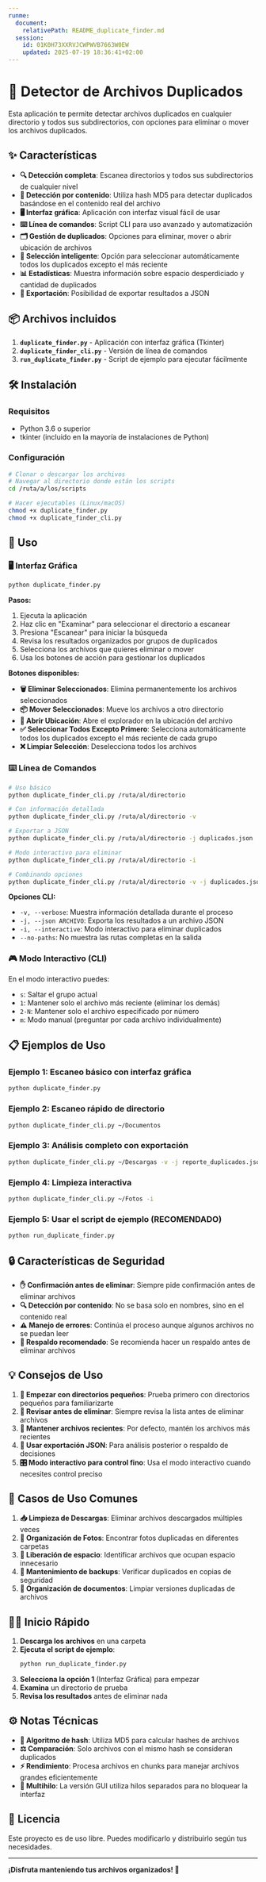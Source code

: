 ```yaml
---
runme:
  document:
    relativePath: README_duplicate_finder.md
  session:
    id: 01K0H73XXRVJCWPWVB7663W0EW
    updated: 2025-07-19 18:36:41+02:00
---
```


# 📁 Detector de Archivos Duplicados

Esta aplicación te permite detectar archivos duplicados en cualquier directorio y todos sus subdirectorios, con opciones para eliminar o mover los archivos duplicados.

## ✨ Características

- **🔍 Detección completa**: Escanea directorios y todos sus subdirectorios de cualquier nivel
- **🔐 Detección por contenido**: Utiliza hash MD5 para detectar duplicados basándose en el contenido real del archivo
- **🖥️ Interfaz gráfica**: Aplicación con interfaz visual fácil de usar
- **⌨️ Línea de comandos**: Script CLI para uso avanzado y automatización
- **🗂️ Gestión de duplicados**: Opciones para eliminar, mover o abrir ubicación de archivos
- **🎯 Selección inteligente**: Opción para seleccionar automáticamente todos los duplicados excepto el más reciente
- **📊 Estadísticas**: Muestra información sobre espacio desperdiciado y cantidad de duplicados
- **📄 Exportación**: Posibilidad de exportar resultados a JSON

## 📦 Archivos incluidos

1. **`duplicate_finder.py`** - Aplicación con interfaz gráfica (Tkinter)
2. **`duplicate_finder_cli.py`** - Versión de línea de comandos
3. **`run_duplicate_finder.py`** - Script de ejemplo para ejecutar fácilmente

## 🛠️ Instalación

### Requisitos
- Python 3.6 o superior
- tkinter (incluido en la mayoría de instalaciones de Python)

### Configuración
```bash
# Clonar o descargar los archivos
# Navegar al directorio donde están los scripts
cd /ruta/a/los/scripts

# Hacer ejecutables (Linux/macOS)
chmod +x duplicate_finder.py
chmod +x duplicate_finder_cli.py
```

## 🚀 Uso

### 🖥️ Interfaz Gráfica

```bash
python duplicate_finder.py
```

**Pasos:**
1. Ejecuta la aplicación
2. Haz clic en "Examinar" para seleccionar el directorio a escanear
3. Presiona "Escanear" para iniciar la búsqueda
4. Revisa los resultados organizados por grupos de duplicados
5. Selecciona los archivos que quieres eliminar o mover
6. Usa los botones de acción para gestionar los duplicados

**Botones disponibles:**
- **🗑️ Eliminar Seleccionados**: Elimina permanentemente los archivos seleccionados
- **📦 Mover Seleccionados**: Mueve los archivos a otro directorio
- **📂 Abrir Ubicación**: Abre el explorador en la ubicación del archivo
- **✅ Seleccionar Todos Excepto Primero**: Selecciona automáticamente todos los duplicados excepto el más reciente de cada grupo
- **❌ Limpiar Selección**: Deselecciona todos los archivos

### ⌨️ Línea de Comandos

```bash
# Uso básico
python duplicate_finder_cli.py /ruta/al/directorio

# Con información detallada
python duplicate_finder_cli.py /ruta/al/directorio -v

# Exportar a JSON
python duplicate_finder_cli.py /ruta/al/directorio -j duplicados.json

# Modo interactivo para eliminar
python duplicate_finder_cli.py /ruta/al/directorio -i

# Combinando opciones
python duplicate_finder_cli.py /ruta/al/directorio -v -j duplicados.json -i
```

**Opciones CLI:**
- `-v, --verbose`: Muestra información detallada durante el proceso
- `-j, --json ARCHIVO`: Exporta los resultados a un archivo JSON
- `-i, --interactive`: Modo interactivo para eliminar duplicados
- `--no-paths`: No muestra las rutas completas en la salida

### 🎮 Modo Interactivo (CLI)

En el modo interactivo puedes:
- `s`: Saltar el grupo actual
- `1`: Mantener solo el archivo más reciente (eliminar los demás)
- `2-N`: Mantener solo el archivo especificado por número
- `m`: Modo manual (preguntar por cada archivo individualmente)

## 📋 Ejemplos de Uso

### Ejemplo 1: Escaneo básico con interfaz gráfica
```bash
python duplicate_finder.py
```

### Ejemplo 2: Escaneo rápido de directorio
```bash
python duplicate_finder_cli.py ~/Documentos
```

### Ejemplo 3: Análisis completo con exportación
```bash
python duplicate_finder_cli.py ~/Descargas -v -j reporte_duplicados.json
```

### Ejemplo 4: Limpieza interactiva
```bash
python duplicate_finder_cli.py ~/Fotos -i
```

### Ejemplo 5: Usar el script de ejemplo (RECOMENDADO)
```bash
python run_duplicate_finder.py
```

## 🔒 Características de Seguridad

- **✋ Confirmación antes de eliminar**: Siempre pide confirmación antes de eliminar archivos
- **🔍 Detección por contenido**: No se basa solo en nombres, sino en el contenido real
- **⚠️ Manejo de errores**: Continúa el proceso aunque algunos archivos no se puedan leer
- **💾 Respaldo recomendado**: Se recomienda hacer un respaldo antes de eliminar archivos

## 💡 Consejos de Uso

1. **🔰 Empezar con directorios pequeños**: Prueba primero con directorios pequeños para familiarizarte
2. **👀 Revisar antes de eliminar**: Siempre revisa la lista antes de eliminar archivos
3. **📅 Mantener archivos recientes**: Por defecto, mantén los archivos más recientes
4. **📄 Usar exportación JSON**: Para análisis posterior o respaldo de decisiones
5. **🎛️ Modo interactivo para control fino**: Usa el modo interactivo cuando necesites control preciso

## 🎯 Casos de Uso Comunes

1. **📥 Limpieza de Descargas**: Eliminar archivos descargados múltiples veces
2. **📸 Organización de Fotos**: Encontrar fotos duplicadas en diferentes carpetas
3. **💾 Liberación de espacio**: Identificar archivos que ocupan espacio innecesario
4. **🔄 Mantenimiento de backups**: Verificar duplicados en copias de seguridad
5. **📄 Organización de documentos**: Limpiar versiones duplicadas de archivos

## 🏃‍♂️ Inicio Rápido

1. **Descarga los archivos** en una carpeta
2. **Ejecuta el script de ejemplo**:
   ```bash
   python run_duplicate_finder.py
   ```
3. **Selecciona la opción 1** (Interfaz Gráfica) para empezar
4. **Examina** un directorio de prueba
5. **Revisa los resultados** antes de eliminar nada

## ⚙️ Notas Técnicas

- **🔐 Algoritmo de hash**: Utiliza MD5 para calcular hashes de archivos
- **⚖️ Comparación**: Solo archivos con el mismo hash se consideran duplicados
- **⚡ Rendimiento**: Procesa archivos en chunks para manejar archivos grandes eficientemente
- **🧵 Multihilo**: La versión GUI utiliza hilos separados para no bloquear la interfaz

## 📄 Licencia

Este proyecto es de uso libre. Puedes modificarlo y distribuirlo según tus necesidades.

---

**¡Disfruta manteniendo tus archivos organizados! 🎉**